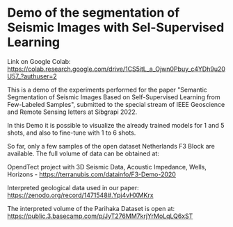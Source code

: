
# Demo of the segmentation of Seismic Images with Sel-Supervised Learning

Link on Google Colab: https://colab.research.google.com/drive/1CS5itL_a_Ojwn0Pbuy_c4YDh9u20U57_?authuser=2

This is a demo of the experiments performed for the paper "Semantic Segmentation of Seismic Images Based on Self-Supervised Learning from Few-Labeled Samples", submitted to the special stream of IEEE Geoscience and Remote Sensing letters at Sibgrapi 2022.

In this Demo it is possible to visualize the already trained models for 1 and 5 shots, and also to fine-tune with 1 to 6 shots. 

So far, only a few samples of the open dataset Netherlands F3 Block are available. The full volume of data can be obtained at:

OpendTect project with 3D Seismic Data, Acoustic Impedance, Wells, Horizons - https://terranubis.com/datainfo/F3-Demo-2020

Interpreted geological data used in our paper: https://zenodo.org/record/1471548#.Ypj4vHXMKrx 


The interpreted volume of the Parihaka Dataset is open at: https://public.3.basecamp.com/p/JyT276MM7krjYrMoLqLQ6xST
